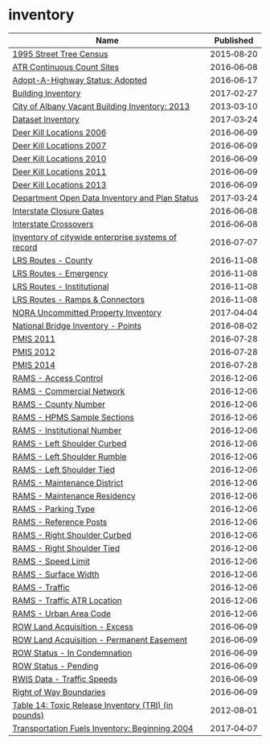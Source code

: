 # inventory

Name | Published
---- | ---------
[1995 Street Tree Census](../datasets/kyad-zm4j.md) | 2015&#x2011;08&#x2011;20
[ATR Continuous Count Sites](../datasets/j7g2-w7xc.md) | 2016&#x2011;06&#x2011;08
[Adopt-A-Highway Status: Adopted](../datasets/a7dy-242q.md) | 2016&#x2011;06&#x2011;17
[Building Inventory](../datasets/utd5-tdr2.md) | 2017&#x2011;02&#x2011;27
[City of Albany Vacant Building Inventory: 2013](../datasets/nv2j-hmda.md) | 2013&#x2011;03&#x2011;10
[Dataset Inventory](../datasets/y8fp-fbf5.md) | 2017&#x2011;03&#x2011;24
[Deer Kill Locations 2006](../datasets/qu3k-zwp8.md) | 2016&#x2011;06&#x2011;09
[Deer Kill Locations 2007](../datasets/i2pa-xk8y.md) | 2016&#x2011;06&#x2011;09
[Deer Kill Locations 2010](../datasets/xcu6-b2ty.md) | 2016&#x2011;06&#x2011;09
[Deer Kill Locations 2011](../datasets/tffi-yvjr.md) | 2016&#x2011;06&#x2011;09
[Deer Kill Locations 2013](../datasets/gjb9-cjen.md) | 2016&#x2011;06&#x2011;09
[Department Open Data Inventory and Plan Status](../datasets/tzir-jbhj.md) | 2017&#x2011;03&#x2011;24
[Interstate Closure Gates](../datasets/25x6-mtdd.md) | 2016&#x2011;06&#x2011;08
[Interstate Crossovers](../datasets/u3nj-7s36.md) | 2016&#x2011;06&#x2011;08
[Inventory of citywide enterprise systems of record](../datasets/ebux-gcnq.md) | 2016&#x2011;07&#x2011;07
[LRS Routes - County](../datasets/mbr3-g4z3.md) | 2016&#x2011;11&#x2011;08
[LRS Routes - Emergency](../datasets/gr4b-twgm.md) | 2016&#x2011;11&#x2011;08
[LRS Routes - Institutional](../datasets/puz7-2jji.md) | 2016&#x2011;11&#x2011;08
[LRS Routes - Ramps & Connectors](../datasets/tjiu-7wn5.md) | 2016&#x2011;11&#x2011;08
[NORA Uncommitted Property Inventory](../datasets/5ktx-e9wc.md) | 2017&#x2011;04&#x2011;04
[National Bridge Inventory - Points](../datasets/idc9-ny42.md) | 2016&#x2011;08&#x2011;02
[PMIS 2011](../datasets/uxte-8pwb.md) | 2016&#x2011;07&#x2011;28
[PMIS 2012](../datasets/3kdi-g2dx.md) | 2016&#x2011;07&#x2011;28
[PMIS 2014](../datasets/66kf-n2cf.md) | 2016&#x2011;07&#x2011;28
[RAMS - Access Control](../datasets/9ehx-738h.md) | 2016&#x2011;12&#x2011;06
[RAMS - Commercial Network](../datasets/8k78-g739.md) | 2016&#x2011;12&#x2011;06
[RAMS - County Number](../datasets/qekk-46ub.md) | 2016&#x2011;12&#x2011;06
[RAMS - HPMS Sample Sections](../datasets/csec-w5z4.md) | 2016&#x2011;12&#x2011;06
[RAMS - Institutional Number](../datasets/mdc9-qh2x.md) | 2016&#x2011;12&#x2011;06
[RAMS - Left Shoulder Curbed](../datasets/4hd4-c29b.md) | 2016&#x2011;12&#x2011;06
[RAMS - Left Shoulder Rumble](../datasets/yba6-3ftt.md) | 2016&#x2011;12&#x2011;06
[RAMS - Left Shoulder Tied](../datasets/bqgj-ke6w.md) | 2016&#x2011;12&#x2011;06
[RAMS - Maintenance District](../datasets/tyzc-tyap.md) | 2016&#x2011;12&#x2011;06
[RAMS - Maintenance Residency](../datasets/5fbb-kt2v.md) | 2016&#x2011;12&#x2011;06
[RAMS - Parking Type](../datasets/6jbr-t2z7.md) | 2016&#x2011;12&#x2011;06
[RAMS - Reference Posts](../datasets/vitm-v5aq.md) | 2016&#x2011;12&#x2011;06
[RAMS - Right Shoulder Curbed](../datasets/rq8p-pukd.md) | 2016&#x2011;12&#x2011;06
[RAMS - Right Shoulder Tied](../datasets/mmda-skkx.md) | 2016&#x2011;12&#x2011;06
[RAMS - Speed Limit](../datasets/gvch-5jxi.md) | 2016&#x2011;12&#x2011;06
[RAMS - Surface Width](../datasets/6h43-35jm.md) | 2016&#x2011;12&#x2011;06
[RAMS - Traffic](../datasets/xn57-w4cv.md) | 2016&#x2011;12&#x2011;06
[RAMS - Traffic ATR Location](../datasets/iben-kk8i.md) | 2016&#x2011;12&#x2011;06
[RAMS - Urban Area Code](../datasets/8jn5-wpse.md) | 2016&#x2011;12&#x2011;06
[ROW Land Acquisition - Excess](../datasets/i9ip-shje.md) | 2016&#x2011;06&#x2011;09
[ROW Land Acquisition - Permanent Easement](../datasets/ajsz-rwr8.md) | 2016&#x2011;06&#x2011;09
[ROW Status - In Condemnation](../datasets/ruws-a9cb.md) | 2016&#x2011;06&#x2011;09
[ROW Status - Pending](../datasets/qmbe-jcrb.md) | 2016&#x2011;06&#x2011;09
[RWIS Data - Traffic Speeds](../datasets/am2d-jc37.md) | 2016&#x2011;06&#x2011;09
[Right of Way Boundaries](../datasets/gxay-aq2r.md) | 2016&#x2011;06&#x2011;09
[Table 14: Toxic Release Inventory (TRI) (in pounds)](../datasets/jhq5-pd3u.md) | 2012&#x2011;08&#x2011;01
[Transportation Fuels Inventory: Beginning 2004](../datasets/7rev-x3j5.md) | 2017&#x2011;04&#x2011;07

